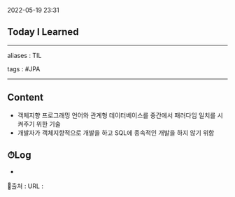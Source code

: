 2022-05-19 23:31
## Today I Learned
---
aliases : TIL

tags : #JPA

---

## Content
- 객체지향 프로그래밍 언어와 관계형 데이터베이스를 중간에서 패러다임 일치를 시켜주기 위한 기술
- 개발자가 객체지향적으로 개발을 하고 SQL에 종속적인 개발을 하지 않기 위함

## ⏱Log
-


📙출처 :
URL :